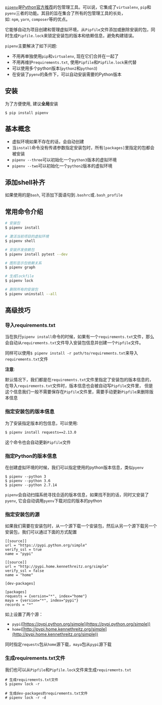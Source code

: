 [`pipenv`](https://github.com/pypa/pipenv)是[Python官方推荐](https://packaging.python.org/tutorials/managing-dependencies/#managing-dependencies)的包管理工具。可以说，它集成了`virtualenv`, `pip`和`pyenv`三者的功能。其目的旨在集合了所有的包管理工具的长处，如: `npm`, `yarn`, `composer`等的优点。

它能够自动为项目创建和管理虚拟环境，从`Pipfile`文件添加或删除安装的包，同时生成`Pipfile.lock`来锁定安装包的版本和依赖信息，避免构建错误。

`pipenv`主要解决了如下问题:

-   不用再单独使用`pip`和`virtualenv`, 现在它们合并在一起了
-   不用再维护`requirements.txt`, 使用`Pipfile`和`Pipfile.lock`来代替
-   可以使用多个python版本(`python2`和`python3`)
-   在安装了`pyenv`的条件下，可以自动安装需要的Python版本


## 安装

为了方便使用, 建议**全局**安装

```
$ pip install pipenv
```

## 基本概念

-   虚拟环境如果不存在的话，会自动创建
-   当`install`命令没有传递参数指定安装包时，所有`[packages]`里指定的包都会被安装
-   `pipenv --three`可以初始化一个`python3`版本的虚拟环境
-   `pipenv --two`可以初始化一个`python2`版本的虚拟环境

## 添加shell补齐

如果使用的是`bash`, 可添加下面语句到`.bashrc`或`.bash_profile`

## 常用命令介绍

```bash
# 安装包
$ pipenv install

# 激活当前项目的虚拟环境
$ pipenv shell

# 安装开发依赖包
$ pipenv install pytest --dev

# 图形显示包依赖关系
$ pipenv graph

# 生成lockfile
$ pipenv lock

# 删除所有的安装包
$ pipenv uninstall --all
```

## 高级技巧

### 导入requirements.txt

当在执行`pipenv install`命令的时候，如果有一个`requirements.txt`文件，那么会自动从`requirements.txt`文件导入安装包信息并创建一个`Pipfile`文件。

同样可以使用`$ pipenv install -r path/to/requirements.txt`来导入`requirements.txt`文件

**注意**:

默认情况下，我们都是在`requirements.txt`文件里指定了安装包的版本信息的，在导入`requirements.txt`文件时，版本信息也会被自动写`Pipfile`文件里， 但是这个信息我们一般不需要保存在`Pipfile`文件里，需要手动更新`Pipfile`来删除版本信息

### 指定安装包的版本信息

为了安装指定版本的包信息，可以使用:

```bash
$ pipenv install requests==2.13.0
```

这个命令也会自动更新`Pipfile`文件

### 指定Python的版本信息

在创建虚拟环境的时候，我们可以指定使用的python版本信息，类似`pyenv`

```fallback
$ pipenv --python 3
$ pipenv --python 3.6
$ pipenv --python 2.7.14
```

`pipenv`会自动扫描系统寻找合适的版本信息，如果找不到的话，同时又安装了`pyenv`, 它会自动调用`pyenv`下载对应的版本的python

### 指定安装包的源

如果我们需要在安装包时，从一个源下载一个安装包，然后从另一个源下载另一个安装包，我们可以通过下面的方式配置

```fallback
[[source]]
url = "https://pypi.python.org/simple"
verify_ssl = true
name = "pypi"

[[source]]
url = "http://pypi.home.kennethreitz.org/simple"
verify_ssl = false
name = "home"

[dev-packages]

[packages]
requests = {version="*", index="home"}
maya = {version="*", index="pypi"}
records = "*"
```

如上设置了两个源：

-   `pypi`([https://pypi.python.org/simple](https://pypi.python.org/simple))
-   `home`([http://pypi.home.kennethreitz.org/simple](http://pypi.home.kennethreitz.org/simple))

同时指定`requests`包从`home`源下载，`maya`包从`pypi`源下载

### 生成requirements.txt文件

我们也可以从`Pipfile`和`Pipfile.lock`文件来生成`requirements.txt`

```fallback
# 生成requirements.txt文件
$ pipenv lock -r

# 生成dev-packages的requirements.txt文件
# pipenv lock -r -d
```